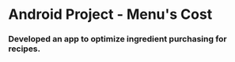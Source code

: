 # Android Project - Menu's Cost

### Developed an app to optimize ingredient purchasing for recipes.
